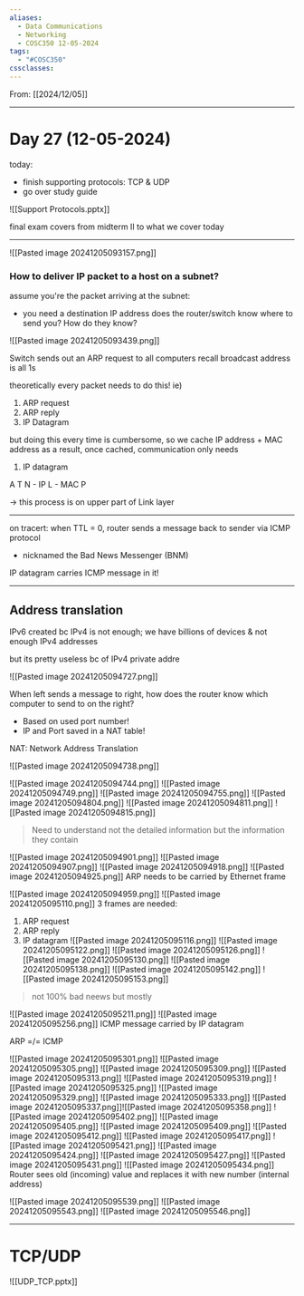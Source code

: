 ```yaml
---
aliases:
  - Data Communications
  - Networking
  - COSC350 12-05-2024
tags:
  - "#COSC350"
cssclasses:
---
```

From: [[2024/12/05]]

---
# Day 27 (12-05-2024)

today:
- finish supporting protocols: TCP & UDP
- go over study guide

![[Support Protocols.pptx]]

final exam covers from midterm II to what we cover today

-------


![[Pasted image 20241205093157.png]]

### How to deliver IP packet to a host on a subnet?

assume you're the packet arriving at the subnet:
- you need a destination IP address
does the router/switch know where to send you? How do they know?

![[Pasted image 20241205093439.png]]

Switch sends out an ARP request to all computers
recall broadcast address is all 1s

theoretically every packet needs to do this!
ie)
1) ARP request
2) ARP reply
3) IP Datagram

but doing this every time is cumbersome, so we cache IP address + MAC address
as a result, once cached, communication only needs
1) IP datagram

A
T 
N - IP
L - MAC
P

-> this process is on upper part of Link layer

--------

on tracert:
when TTL = 0, router sends a message back to sender via ICMP protocol
- nicknamed the Bad News Messenger (BNM)

IP datagram carries ICMP message in it!

------

## Address translation

IPv6 created bc IPv4 is not enough; we have billions of devices & not enough IPv4 addresses

but its pretty useless bc of IPv4 private addre

![[Pasted image 20241205094727.png]]

When left sends a message to right, how does the router know which computer to send to on the right?
- Based on used port number!
- IP and Port saved in a NAT table!

NAT: Network Address Translation

![[Pasted image 20241205094738.png]]

![[Pasted image 20241205094744.png]]
![[Pasted image 20241205094749.png]]
![[Pasted image 20241205094755.png]]
![[Pasted image 20241205094804.png]]
![[Pasted image 20241205094811.png]]
![[Pasted image 20241205094815.png]]
> Need to understand not the detailed information but the information they contain


![[Pasted image 20241205094901.png]]
![[Pasted image 20241205094907.png]]
![[Pasted image 20241205094918.png]]
![[Pasted image 20241205094925.png]]
ARP needs to be carried by Ethernet frame

![[Pasted image 20241205094959.png]]
![[Pasted image 20241205095110.png]]
3 frames are needed:
1) ARP request
2) ARP reply
3) IP datagram
![[Pasted image 20241205095116.png]]
![[Pasted image 20241205095122.png]]
![[Pasted image 20241205095126.png]]
![[Pasted image 20241205095130.png]]
![[Pasted image 20241205095138.png]]
![[Pasted image 20241205095142.png]]
![[Pasted image 20241205095153.png]]
> not 100% bad neews but mostly

![[Pasted image 20241205095211.png]]
![[Pasted image 20241205095256.png]]
ICMP message carried by IP datagram

ARP =/= ICMP

![[Pasted image 20241205095301.png]]
![[Pasted image 20241205095305.png]]
![[Pasted image 20241205095309.png]]
![[Pasted image 20241205095313.png]]
![[Pasted image 20241205095319.png]]
![[Pasted image 20241205095325.png]]
![[Pasted image 20241205095329.png]]
![[Pasted image 20241205095333.png]]
![[Pasted image 20241205095337.png]]![[Pasted image 20241205095358.png]]
![[Pasted image 20241205095402.png]]
![[Pasted image 20241205095405.png]]
![[Pasted image 20241205095409.png]]
![[Pasted image 20241205095412.png]]
![[Pasted image 20241205095417.png]]
![[Pasted image 20241205095421.png]]
![[Pasted image 20241205095424.png]]
![[Pasted image 20241205095427.png]]
![[Pasted image 20241205095431.png]]
![[Pasted image 20241205095434.png]]
Router sees old (incoming) value and replaces it with new number (internal address)

![[Pasted image 20241205095539.png]]
![[Pasted image 20241205095543.png]]
![[Pasted image 20241205095546.png]]

----

# TCP/UDP
![[UDP_TCP.pptx]]
	